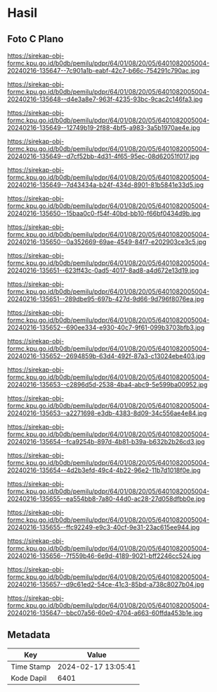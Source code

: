 # Hasil

## Foto C Plano

https://sirekap-obj-formc.kpu.go.id/b0db/pemilu/pdpr/64/01/08/20/05/6401082005004-20240216-135647--7c901a1b-eabf-42c7-b66c-754291c790ac.jpg

https://sirekap-obj-formc.kpu.go.id/b0db/pemilu/pdpr/64/01/08/20/05/6401082005004-20240216-135648--d4e3a8e7-963f-4235-93bc-9cac2c146fa3.jpg

https://sirekap-obj-formc.kpu.go.id/b0db/pemilu/pdpr/64/01/08/20/05/6401082005004-20240216-135649--12749b19-2f88-4bf5-a983-3a5b1970ae4e.jpg

https://sirekap-obj-formc.kpu.go.id/b0db/pemilu/pdpr/64/01/08/20/05/6401082005004-20240216-135649--d7cf52bb-4d31-4f65-95ec-08d62051f017.jpg

https://sirekap-obj-formc.kpu.go.id/b0db/pemilu/pdpr/64/01/08/20/05/6401082005004-20240216-135649--7d43434a-b24f-434d-8901-81b5841e33d5.jpg

https://sirekap-obj-formc.kpu.go.id/b0db/pemilu/pdpr/64/01/08/20/05/6401082005004-20240216-135650--15baa0c0-f54f-40bd-bb10-f66bf0434d9b.jpg

https://sirekap-obj-formc.kpu.go.id/b0db/pemilu/pdpr/64/01/08/20/05/6401082005004-20240216-135650--0a352669-69ae-4549-84f7-e202903ce3c5.jpg

https://sirekap-obj-formc.kpu.go.id/b0db/pemilu/pdpr/64/01/08/20/05/6401082005004-20240216-135651--623ff43c-0ad5-4017-8ad8-a4d672e13d19.jpg

https://sirekap-obj-formc.kpu.go.id/b0db/pemilu/pdpr/64/01/08/20/05/6401082005004-20240216-135651--289dbe95-697b-427d-9d66-9d796f8076ea.jpg

https://sirekap-obj-formc.kpu.go.id/b0db/pemilu/pdpr/64/01/08/20/05/6401082005004-20240216-135652--690ee334-e930-40c7-9f61-099b3703bfb3.jpg

https://sirekap-obj-formc.kpu.go.id/b0db/pemilu/pdpr/64/01/08/20/05/6401082005004-20240216-135652--2694859b-63d4-492f-87a3-c13024ebe403.jpg

https://sirekap-obj-formc.kpu.go.id/b0db/pemilu/pdpr/64/01/08/20/05/6401082005004-20240216-135653--c2896d5d-2538-4ba4-abc9-5e599ba00952.jpg

https://sirekap-obj-formc.kpu.go.id/b0db/pemilu/pdpr/64/01/08/20/05/6401082005004-20240216-135653--a2271698-e3db-4383-8d09-34c556ae4e84.jpg

https://sirekap-obj-formc.kpu.go.id/b0db/pemilu/pdpr/64/01/08/20/05/6401082005004-20240216-135654--fca9254b-897d-4b81-b39a-b632b2b26cd3.jpg

https://sirekap-obj-formc.kpu.go.id/b0db/pemilu/pdpr/64/01/08/20/05/6401082005004-20240216-135654--4d2b3efd-49c4-4b22-96e2-11b7d1018f0e.jpg

https://sirekap-obj-formc.kpu.go.id/b0db/pemilu/pdpr/64/01/08/20/05/6401082005004-20240216-135655--ea554bb8-7a80-44d0-ac28-27d058dfbb0e.jpg

https://sirekap-obj-formc.kpu.go.id/b0db/pemilu/pdpr/64/01/08/20/05/6401082005004-20240216-135655--ffc92249-e9c3-40cf-9e31-23ac615ee944.jpg

https://sirekap-obj-formc.kpu.go.id/b0db/pemilu/pdpr/64/01/08/20/05/6401082005004-20240216-135656--7f559b46-6e9d-4189-9021-bff2246cc524.jpg

https://sirekap-obj-formc.kpu.go.id/b0db/pemilu/pdpr/64/01/08/20/05/6401082005004-20240216-135657--d9c61ed2-54ce-41c3-85bd-a738c8027b04.jpg

https://sirekap-obj-formc.kpu.go.id/b0db/pemilu/pdpr/64/01/08/20/05/6401082005004-20240216-135647--bbc07a56-60e0-4704-a663-60ffda453b1e.jpg


## Metadata

| Key        | Value               |
| ---------- | ------------------- |
| Time Stamp | 2024-02-17 13:05:41 |
| Kode Dapil | 6401                |



